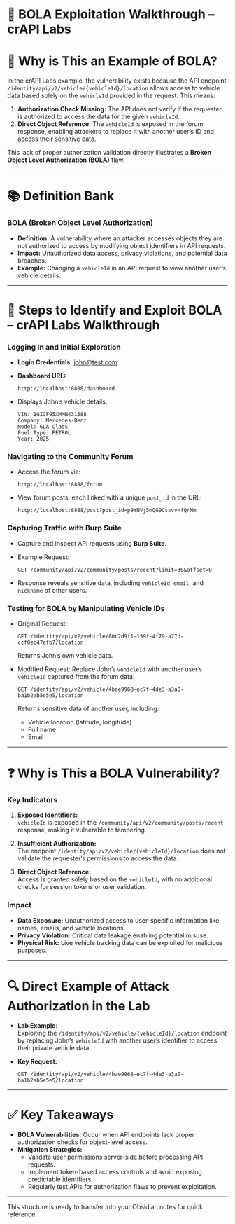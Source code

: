 # 📖 BOLA Exploitation Walkthrough – crAPI Labs

# 📌 Why is This an Example of BOLA?

In the crAPI Labs example, the vulnerability exists because the API endpoint `/identity/api/v2/vehicle/{vehicleId}/location` allows access to vehicle data based solely on the `vehicleId` provided in the request. This means:

1. **Authorization Check Missing:** The API does not verify if the requester is authorized to access the data for the given `vehicleId`.
2. **Direct Object Reference:** The `vehicleId` is exposed in the forum response, enabling attackers to replace it with another user’s ID and access their sensitive data.

This lack of proper authorization validation directly illustrates a **Broken Object Level Authorization (BOLA)** flaw.

---

# 📚 Definition Bank

### BOLA (Broken Object Level Authorization)

- **Definition:** A vulnerability where an attacker accesses objects they are not authorized to access by modifying object identifiers in API requests.
- **Impact:** Unauthorized data access, privacy violations, and potential data breaches.
- **Example:** Changing a `vehicleId` in an API request to view another user’s vehicle details.

---

# 🎯 Steps to Identify and Exploit BOLA – crAPI Labs Walkthrough

### Logging In and Initial Exploration

- **Login Credentials:** [john@test.com](mailto:john@test.com)
- **Dashboard URL:**
    
    ```plaintext
    http://localhost:8888/dashboard
    ```
    
- Displays John’s vehicle details:
    
    ```
    VIN: 1GIGF95XMMN431588  
    Company: Mercedes-Benz  
    Model: GLA Class  
    Fuel Type: PETROL  
    Year: 2025  
    ```
    

### Navigating to the Community Forum

- Access the forum via:
    
    ```plaintext
    http://localhost:8888/forum
    ```
    
- View forum posts, each linked with a unique `post_id` in the URL:
    
    ```plaintext
    http://localhost:8888/post?post_id=p9YNVj5mQG9CssvvHfQrMm
    ```
    

### Capturing Traffic with Burp Suite

- Capture and inspect API requests using **Burp Suite**.
- Example Request:
    
    ```http
    GET /community/api/v2/community/posts/recent?limit=30&offset=0
    ```
    
- Response reveals sensitive data, including `vehicleId`, `email`, and `nickname` of other users.

### Testing for BOLA by Manipulating Vehicle IDs

- Original Request:
    
    ```http
    GET /identity/api/v2/vehicle/80c2d9f1-159f-4f79-a77d-ccf0ec47efb7/location
    ```
    
    Returns John’s own vehicle data.
    
- Modified Request: Replace John’s `vehicleId` with another user’s `vehicleId` captured from the forum data:
    
    ```http
    GET /identity/api/v2/vehicle/4bae9968-ec7f-4de3-a3a0-ba1b2ab5e5e5/location
    ```
    
    Returns sensitive data of another user, including:
    
    - Vehicle location (latitude, longitude)
    - Full name
    - Email

---

# ❓ Why is This a BOLA Vulnerability?

### Key Indicators

1. **Exposed Identifiers:**  
    `vehicleId` is exposed in the `/community/api/v2/community/posts/recent` response, making it vulnerable to tampering.
    
2. **Insufficient Authorization:**  
    The endpoint `/identity/api/v2/vehicle/{vehicleId}/location` does not validate the requester’s permissions to access the data.
    
3. **Direct Object Reference:**  
    Access is granted solely based on the `vehicleId`, with no additional checks for session tokens or user validation.
    

### Impact

- **Data Exposure:** Unauthorized access to user-specific information like names, emails, and vehicle locations.
- **Privacy Violation:** Critical data leakage enabling potential misuse.
- **Physical Risk:** Live vehicle tracking data can be exploited for malicious purposes.

---

# 🔍 Direct Example of Attack Authorization in the Lab

- **Lab Example:**  
    Exploiting the `/identity/api/v2/vehicle/{vehicleId}/location` endpoint by replacing John’s `vehicleId` with another user’s identifier to access their private vehicle data.
    
- **Key Request:**
    
    ```http
    GET /identity/api/v2/vehicle/4bae9968-ec7f-4de3-a3a0-ba1b2ab5e5e5/location
    ```
    

---

# ✅ Key Takeaways

- **BOLA Vulnerabilities:** Occur when API endpoints lack proper authorization checks for object-level access.
- **Mitigation Strategies:**
    - Validate user permissions server-side before processing API requests.
    - Implement token-based access controls and avoid exposing predictable identifiers.
    - Regularly test APIs for authorization flaws to prevent exploitation.

---

This structure is ready to transfer into your Obsidian notes for quick reference.